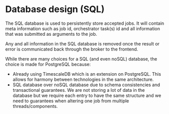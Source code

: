 # Database design (SQL)
The SQL database is used to persistently store accepted jobs.
It will contain meta information such as job id, orchestrator task(s) id and all information that was submitted as
arguments to the job.

Any and all information in the SQL database is removed once the result or error is communicated back through
the broker to the frontend.

While there are many choices for a SQL (and even noSQL) database, the choice is made for PostgreSQL because:
- Already using TimescaleDB which is an extension on PostgreSQL. This allows for harmony between technologies in the
  same architecture.
- SQL database over noSQL database due to schema consistencies and transactional guarantees. We are not storing a lot
  of data in the database but we require each entry to have the same structure and we need to guarantees when
  altering one job from multiple threads/components.
